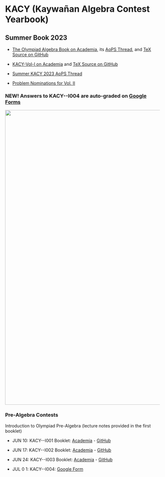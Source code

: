 # KACY (Kaywañan Algebra Contest Yearbook)
## Summer Book 2023
- [The Olympiad Algebra Book on Academia](https://www.academia.edu/101938068/The_Olympiad_Algebra_Book_Vol_I_1220_Polynomials_and_Trigonometry_Problems), its [AoPS Thread](https://artofproblemsolving.com/community/c6h3074023), and [TeX Source on GitHub](https://github.com/parvardi/KACY/blob/main/TheOlympiadAlgebraBook-Vol-I.tex)
+ [KACY-Vol-I on Academia](https://www.academia.edu/102224132/KACY_VOL_I) and [TeX Source on GitHub](https://github.com/parvardi/KACY/blob/main/KACY-VOL-I.tex)
* [Summer KACY 2023 AoPS Thread](https://artofproblemsolving.com/community/c5h3077520)
- [Problem Nominations for Vol. II](https://artofproblemsolving.com/community/c6h3082119p27846164)
### NEW! Answers to KACY--I004 are auto-graded on [Google Forms](https://forms.gle/kncm2yQFUQ6R4rCh6)
 <img src="https://github.com/parvardi/KACY/blob/main/Ganesha.png" height="960">

### Pre-Algebra Contests
Introduction to Olympiad Pre-Algebra (lecture notes provided in the first booklet)
- JUN 10: KACY--I001 Booklet: [Academia](https://www.academia.edu/103176570/KACY_I001_Booklet) - [GitHub](https://github.com/parvardi/KACY/tree/main/KACY--I001-FULL)
+ JUN 17: KACY--I002 Booklet: [Academia](https://www.academia.edu/103489537/KACY_I_002_Booklet) - [GitHub](https://github.com/parvardi/KACY/tree/main/KACY--I002-FULL)
* JUN 24: KACY--I003 Booklet: [Academia](https://www.academia.edu/103817920/KACY_I_003_Booklet) - [GitHub](https://github.com/parvardi/KACY/tree/main/KACY--I003-FULL) 
- JUL 0 1: KACY--I004: [Google Form](https://forms.gle/kncm2yQFUQ6R4rCh6)
